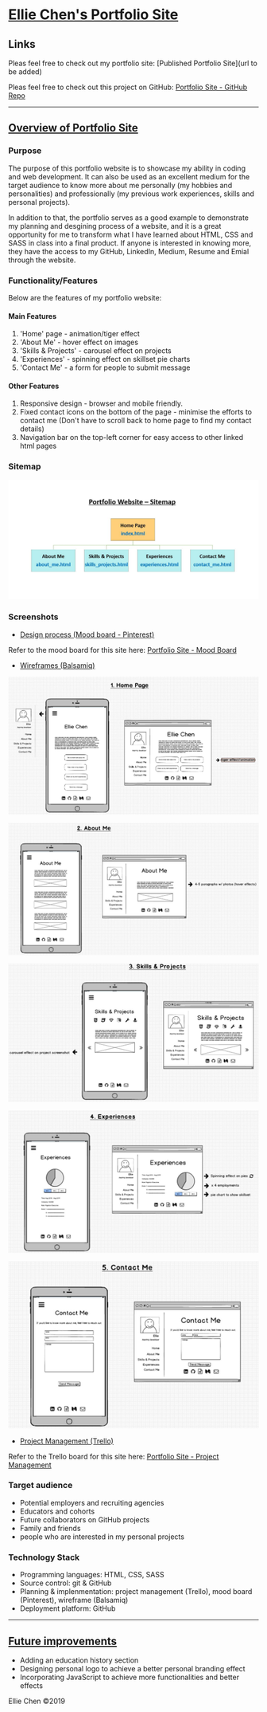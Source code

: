 # <u>Ellie Chen's Portfolio Site</u>

## Links

Pleas feel free to check out my portfolio site: [Published Portfolio Site](url to be added)

Pleas feel free to check out this project on GitHub: [Portfolio Site - GitHub Repo](https://github.com/EllieChen-Git/portfolio-site)

------
## <u>Overview of Portfolio Site</u>

### Purpose

The purpose of this portfolio website is to showcase my ability in coding and web development. It can also be used as an excellent medium for the target audience to know more about me personally (my hobbies and personalities) and professionally (my previous work experiences, skills and personal projects).

In addition to that, the portfolio serves as a good example to demonstrate my planning and desgining process of a website, and it is a great opportunity for me to transform what I have learned about HTML, CSS and SASS in class into a final product. If anyone is interested in knowing more, they have the access to my GitHub, LinkedIn, Medium, Resume and Emial through the website.

### Functionality/Features

Below are the features of my portfolio website:

#### Main Features
1. 'Home' page - animation/tiger effect
2. 'About Me' - hover effect on images
3. 'Skills & Projects' - carousel effect on projects
4. 'Experiences' - spinning effect on skillset pie charts
5. 'Contact Me' - a form for people to submit message

#### Other Features
1. Responsive design - browser and mobile friendly.
2. Fixed contact icons on the bottom of the page - minimise the efforts to contact me (Don't have to scroll back to home page to find my contact details)
3. Navigation bar on the top-left corner for easy access to other linked html pages

### Sitemap

![Sitemap](./docs/sitemap.jpg)

### Screenshots

- <u>Design process (Mood board - Pinterest)</u>

Refer to the mood board for this site here: [Portfolio Site - Mood Board](https://www.pinterest.com.au/elliechenetc/portfolio-site/)

- <u>Wireframes (Balsamiq)</u>

![Home page](./docs/wireframes/wireframe_1_home.JPG)

![About Me](./docs/wireframes/wireframe_2_about_me.JPG)

![Skills & Projects](./docs/wireframes/wireframe_3_skills_projects.JPG)

![Experiences](./docs/wireframes/wireframe_4_experiences.JPG)

![Contact Me](./docs/wireframes/wireframe_5_contact_me.JPG)

- <u>Project Management (Trello)</u>

Refer to the Trello board for this site here: [Portfolio Site - Project Management](https://trello.com/b/vPfF8Msm/portfolio-site)

### Target audience
- Potential employers and recruiting agencies
- Educators and cohorts
- Future collaborators on GitHub projects
- Family and friends
- people who are interested in my personal projects

### Technology Stack
- Programming languages: HTML, CSS, SASS
- Source control: git & GitHub
- Planning & implenmentation: project management (Trello), mood board (Pinterest), wireframe (Balsamiq)
- Deployment platform: GitHub

------

## <u>Future improvements</u>
- Adding an education history section
- Designing personal logo to achieve a better personal branding effect
- Incorporating JavaScript to achieve more functionalities and better effects 


Ellie Chen ©2019


